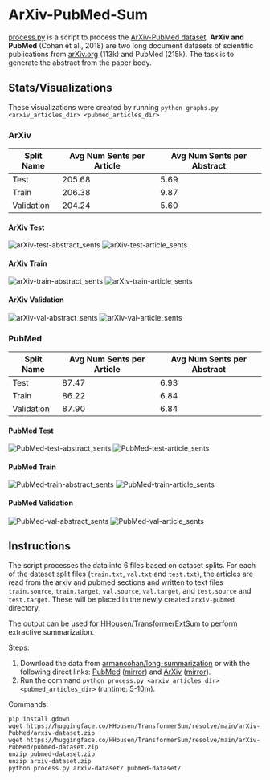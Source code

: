 # ArXiv-PubMed-Sum

[process.py](process.py) is a script to process the [ArXiv-PubMed dataset](https://github.com/armancohan/long-summarization). **ArXiv and PubMed** (Cohan et al., 2018) are two long document datasets of scientific publications from [arXiv.org](http://arxiv.org/) (113k) and PubMed (215k). The task is to generate the abstract from the paper body.

## Stats/Visualizations

These visualizations were created by running `python graphs.py <arxiv_articles_dir> <pubmed_articles_dir>`

### ArXiv

| Split Name | Avg Num Sents per Article | Avg Num Sents per Abstract |
|------------|---------------------------|----------------------------|
| Test       | 205.68                    | 5.69                       |
| Train      | 206.38                    | 9.87                       |
| Validation | 204.24                    | 5.60                       |

#### ArXiv Test

![arXiv-test-abstract_sents](graphs/arXiv-test-abstract_sents.png) ![arXiv-test-article_sents](graphs/arXiv-test-article_sents.png)

#### ArXiv Train

![arXiv-train-abstract_sents](graphs/arXiv-train-abstract_sents.png) ![arXiv-train-article_sents](graphs/arXiv-train-article_sents.png)

#### ArXiv Validation

![arXiv-val-abstract_sents](graphs/arXiv-val-abstract_sents.png) ![arXiv-val-article_sents](graphs/arXiv-val-article_sents.png)

### PubMed

| Split Name | Avg Num Sents per Article | Avg Num Sents per Abstract |
|------------|---------------------------|----------------------------|
| Test       | 87.47                     | 6.93                       |
| Train      | 86.22                     | 6.84                       |
| Validation | 87.90                     | 6.84                       |

#### PubMed Test

![PubMed-test-abstract_sents](graphs/PubMed-test-abstract_sents.png) ![PubMed-test-article_sents](graphs/PubMed-test-article_sents.png)

#### PubMed Train

![PubMed-train-abstract_sents](graphs/PubMed-train-abstract_sents.png) ![PubMed-train-article_sents](graphs/PubMed-train-article_sents.png)

#### PubMed Validation

![PubMed-val-abstract_sents](graphs/PubMed-val-abstract_sents.png) ![PubMed-val-article_sents](graphs/PubMed-val-article_sents.png)

## Instructions

The script processes the data into 6 files based on dataset splits. For each of the dataset split files (`train.txt`, `val.txt` and `test.txt`), the articles are read from the arxiv and pubmed sections and written to text files `train.source`, `train.target`, `val.source`, `val.target`, and `test.source` and `test.target`. These will be placed in the newly created `arxiv-pubmed` directory.

The output can be used for [HHousen/TransformerExtSum](https://github.com/HHousen/TransformerExtSum) to perform extractive summarization.

Steps:

1. Download the data from [armancohan/long-summarization](https://github.com/armancohan/long-summarization) or with the following direct links: [PubMed](https://bit.ly/2VsKNvt) ([mirror](https://bit.ly/2VLPJuh)) and [ArXiv](https://bit.ly/2wWeVpp) ([mirror](https://bit.ly/2VPWnzs)).
2. Run the command `python process.py <arxiv_articles_dir> <pubmed_articles_dir>` (runtime: 5-10m).

Commands:

```
pip install gdown
wget https://huggingface.co/HHousen/TransformerSum/resolve/main/arXiv-PubMed/arxiv-dataset.zip
wget https://huggingface.co/HHousen/TransformerSum/resolve/main/arXiv-PubMed/pubmed-dataset.zip
unzip pubmed-dataset.zip
unzip arxiv-dataset.zip
python process.py arxiv-dataset/ pubmed-dataset/
```